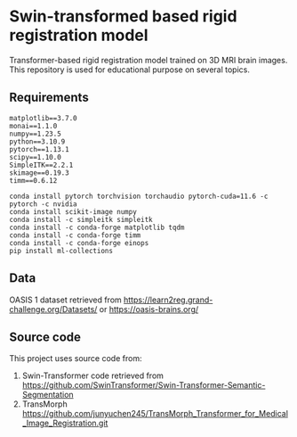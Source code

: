# Swin-transformed based rigid registration model

Transformer-based rigid registration model trained on 3D MRI brain images.
This repository is used for educational purpose on several topics.

## Requirements

<pre><code>matplotlib==3.7.0
monai==1.1.0 
numpy==1.23.5
python==3.10.9
pytorch==1.13.1
scipy==1.10.0
SimpleITK==2.2.1
skimage==0.19.3
timm==0.6.12

conda install pytorch torchvision torchaudio pytorch-cuda=11.6 -c pytorch -c nvidia
conda install scikit-image numpy
conda install -c simpleitk simpleitk
conda install -c conda-forge matplotlib tqdm
conda install -c conda-forge timm
conda install -c conda-forge einops
pip install ml-collections</code></pre>
  
## Data
OASIS 1 dataset retrieved from https://learn2reg.grand-challenge.org/Datasets/ or https://oasis-brains.org/
## Source code 
This project uses source code from:
1. Swin-Transformer code retrieved from https://github.com/SwinTransformer/Swin-Transformer-Semantic-Segmentation
2. TransMorph https://github.com/junyuchen245/TransMorph_Transformer_for_Medical_Image_Registration.git
